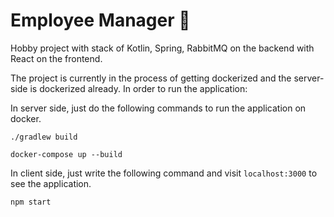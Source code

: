 # Employee Manager :dragon:
Hobby project with stack of Kotlin, Spring, RabbitMQ on the backend with React on the frontend.

The project is currently in the process of getting dockerized and the server-side is dockerized already. In order to run the application:

In server side, just do the following commands to run the application on docker.

```
./gradlew build
```
```
docker-compose up --build
```

In client side, just write the following command and visit ```localhost:3000``` to see the application.

```
npm start
```

